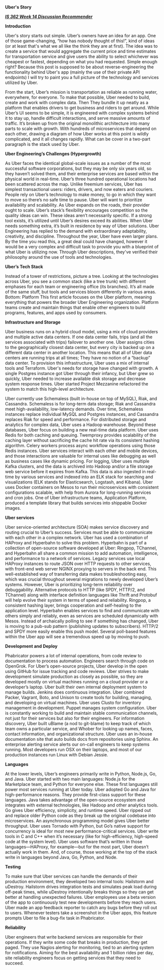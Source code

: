 <strong>Uber's Story</strong>

***<u>IS 362 Week 14 Discussion Recommender</u>***

**Introduction**

Uber's story starts out simple. Uber’s owners have an idea for an app. One of those game-changing, “how has nobody thought of this!”, kind of ideas (or at least that's what we all like the think they are at first). The idea was to create a service that would aggregate the current price and time estimates for transportation service and give users the ability to select whichever was cheapest or fastest, depending on what you had requested. Simple enough right? Because this post is supposed to be about reverse-engineering the functionality behind Uber's app (mainly the use of their private API endpoints) I will try to paint you a full picture of the technology and services utilized by Uber.

From the start, Uber’s mission is transportation as reliable as running water, everywhere, for everyone. To make that possible, Uber needed to build, create and work with complex data. Then They bundle it up neatly as a platform that enables drivers to get business and riders to get around. While Uber’s UI seems to be simple, it is engineered with complex systems behind it to stay up, handle difficult interactions, and serve massive amounts of traffic. It’s broken up from the original monolithic architecture into many parts to scale with growth. With hundreds of microservices that depend on each other, drawing a diagram of how Uber works at this point is wildly complicated, and it all changes rapidly. What can be cover in a two-part paragraph is the stack used by Uber.

**Uber Engineering’s Challenges (Hypergrowth)**

As Uber faces the identical global-scale issues as a number of the most successful software corporations, but they may be only six years old, so they haven’t solved them, and their enterprise services are based within the physical world in real-time. Uber’s three hundred operational locations had been scattered across the map. Unlike freemium services, Uber has simplest transactional users: riders, drivers, and now eaters and couriers. People rely on Uber’s technology to make money, to go in which they want to move so there’s no safe time to pause. Uber will want to prioritize availability and scalability. As Uber expands on the roads, their provider ought to scale. Uber’s stack’s flexibility encourages competition so the quality ideas can win. These ideas aren’t necessarily specific. If a strong tool exists, it’s utilized until Uber’s desires exceed its abilities. When Uber needs something extra, it’s built in residence by way of Uber solutions. Uber Engineering has replied to the demand with extraordinary adaptability, creativity, and discipline. Throughout the year, Uber have even larger plans. By the time you read this, a great deal could have changed, however it would be a very complex and difficult task to provide you with a blueprint of what Uber is utilizing now. Through Uber descriptions, they've verified their philosophy around the use of tools and technologies.

**Uber’s Tech Stack**

Instead of a tower of restrictions, picture a tree. Looking at the technologies across Uber, you see a common stack (like a tree trunk) with different emphases for each team or engineering office (its branches). It’s all made of the same stuff, but tools and services bloom differently in various areas. Bottom: Platform This first article focuses on the Uber platform, meaning everything that powers the broader Uber Engineering organization. Platform teams create and maintain things that enable other engineers to build programs, features, and apps used by consumers.

**Infrastructure and Storage**

Uber business runs on a hybrid cloud model, using a mix of cloud providers and multiple active data centers. If one data center fails, trips (and all the services associated with trips) failover to another one. Uber assigns cities to the geographically closest data center, but every city is backed up on a different data center in another location. This means that all of Uber data centers are running trips at all times; They have no notion of a “backup” data center. To provision this infrastructure, Uber uses a mix of internal tools and Terraform. Uber's needs for storage have changed with growth. A single Postgres instance got Uber through their infancy, but Uber grew so quickly, Uber needed to increase available disk storage and decrease system response times. Uber started Project Mezzanine refactored the system to match this high-level architecture.

Uber currently use Schemaless (built in-house on top of MySQL), Riak, and Cassandra. Schemaless is for long-term data storage; Riak and Cassandra meet high-availability, low-latency demands. Over time, Schemaless instances replace individual MySQL and Postgres instances, and Cassandra replaces Riak for speed and performance. For distributed storage and analytics for complex data, Uber uses a Hadoop warehouse. Beyond these databases, Uber focus on building a new real-time data platform. Uber uses Redis for both caching and queuing. Twemproxy provides scalability of the caching layer without sacrificing the cache hit rate via its consistent hashing algorithm. Celery workers process async workflow operations using those Redis instances. Uber services interact with each other and mobile devices, and those interactions are valuable for internal uses like debugging as well as business cases like dynamic pricing. For logging, Uber uses multiple Kafka clusters, and the data is archived into Hadoop and/or a file storage web service before it expires from Kafka. This data is also ingested in real-time by various services and indexed into an ELK stack for searching and visualizations (ELK stands for Elasticsearch, Logstash, and Kibana). Uber uses Docker containers on Mesos to run their microservices with consistent configurations scalable, with help from Aurora for long-running services and cron jobs. One of Uber infrastructure teams, Application Platform, produced a template library that builds services into shippable Docker images.

**Uber services**

Uber service-oriented architecture (SOA) makes service discovery and routing crucial to Uber’s success. Services must be able to communicate with each other in a complex network. Uber has used a combination of HAProxy and Hyperbahn to solve this problem. Hyperbahn is part of a collection of open-source software developed at Uber: Ringpop, TChannel, and Hyperbahn all share a common mission to add automation, intelligence, and performance to a network of services. Legacy services use local HAProxy instances to route JSON over HTTP requests to other services, with front-end web server NGINX proxying to servers in the back end. This well-established way of transferring data makes troubleshooting easy, which was crucial throughout several migrations to newly developed Uber’s systems. However, Uber is prioritizing long-term reliability over debuggability. Alternative protocols to HTTP (like SPDY, HTTP/2, and TChannel) along with interface definition languages like Thrift and Protobuf will help evolve their system in terms of speed and reliability. Ringpop, a consistent hashing layer, brings cooperation and self-healing to the application level. Hyperbahn enables services to find and communicate with others simply and reliably, even as services are scheduled dynamically with Mesos. Instead of archaically polling to see if something has changed, Uber is moving to a pub-sub pattern (publishing updates to subscribers). HTTP/2 and SPDY more easily enable this push model. Several poll-based features within the Uber app will see a tremendous speed up by moving to push.

**Development and Deploy**

Phabricator powers a lot of internal operations, from code review to documentation to process automation. Engineers search through code on OpenGrok. For Uber’s open-source projects, Uber develop in the open using GitHub for issue tracking and code reviews. Uber strives to make development simulate production as closely as possible, so they are developed mostly on virtual machines running on a cloud provider or a developer’s laptop. Uber built their own internal deployment system to manage builds. Jenkins does continuous integration. Uber combined Packer, Vagrant, Boto, and Unison to create tools for building, managing, and developing on virtual machines. Uber uses Clusto for inventory management in development. Puppet manages system configuration. Uber is constantly working to build and maintain stable communication channels, not just for their services but also for their engineers. For information discovery, Uber built uBlame (a nod to git-blame) to keep track of which team owns a particular service, and Whober for looking up names, faces, contact information, and organizational structure. Uber uses an in-house documentation site that auto builds docs from repositories using Sphinx. An enterprise alerting service alerts our on-call engineers to keep systems running. Most developers run OSX on their laptops, and most of our production instances run Linux with Debian Jessie.

**Languages**

At the lower levels, Uber’s engineers primarily write in Python, Node.js, Go, and Java. Uber started with two main languages: Node.js for the Marketplace team, and Python for everyone else. These first languages still power most services running at Uber today. Uber adopted Go and Java for high-performance reasons. They provide first-class support for these languages. Java takes advantage of the open-source ecosystem and integrates with external technologies, like Hadoop and other analytics tools. Go gives Uber efficiency, simplicity, and runtime speed. Uber ripped out and replace older Python code as they break up the original codebase into microservices. An asynchronous programming model gives Uber better throughput. Uber uses Tornado with Python, but Go’s native support for concurrency is ideal for most new performance-critical services. Uber write tools in C and C++ when it’s necessary (like for high-efficiency, high-speed code at the system level). Uber uses software that’s written in those languages—HAProxy, for example—but for the most part, Uber doesn’t actually work in them. And, of course, those working at the top of the stack write in languages beyond Java, Go, Python, and Node.

**Testing**

To make sure that Uber services can handle the demands of their production environment, they developed two internal tools: Hailstorm and uDestroy. Hailstorm drives integration tests and simulates peak load during off-peak times, while uDestroy intentionally breaks things so they can get better at handling unexpected failures. Uber employees use a beta version of the app to continuously test new developments before they reach users. Uber made an app feedback reporter to catch any bugs before they roll out to users. Whenever testers take a screenshot in the Uber apps, this feature prompts Uber to file a bug-fix task in Phabricator.

**Reliability**

Uber engineers that write backend services are responsible for their operations. If they write some code that breaks in production, they get paged. They use Nagios alerting for monitoring, tied to an alerting system for notifications. Aiming for the best availability and 1 billion rides per day, site reliability engineers focus on getting services that they need to succeed.
